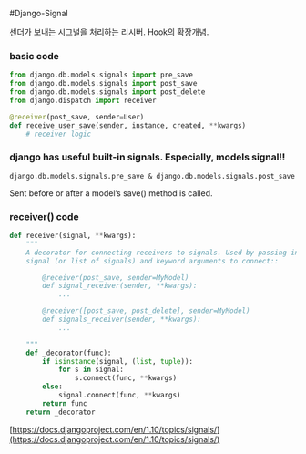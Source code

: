 #Django-Signal

센더가 보내는 시그널을 처리하는 리시버. Hook의 확장개념.

### basic code

```python
from django.db.models.signals import pre_save
from django.db.models.signals import post_save
from django.db.models.signals import post_delete
from django.dispatch import receiver

@receiver(post_save, sender=User)
def receive_user_save(sender, instance, created, **kwargs)
	# receiver logic
```


### django has useful built-in signals. Especially, models signal!!
`django.db.models.signals.pre_save & django.db.models.signals.post_save`

Sent before or after a model’s save() method is called.


### receiver() code
```python
def receiver(signal, **kwargs):
    """
    A decorator for connecting receivers to signals. Used by passing in the
    signal (or list of signals) and keyword arguments to connect::

        @receiver(post_save, sender=MyModel)
        def signal_receiver(sender, **kwargs):
            ...

        @receiver([post_save, post_delete], sender=MyModel)
        def signals_receiver(sender, **kwargs):
            ...

    """
    def _decorator(func):
        if isinstance(signal, (list, tuple)):
            for s in signal:
                s.connect(func, **kwargs)
        else:
            signal.connect(func, **kwargs)
        return func
    return _decorator
```




[https://docs.djangoproject.com/en/1.10/topics/signals/](https://docs.djangoproject.com/en/1.10/topics/signals/)